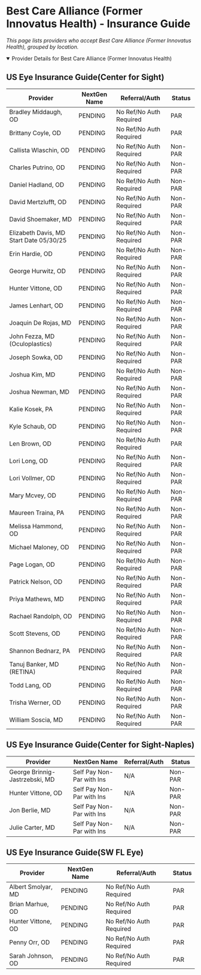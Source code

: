 # Best Care Alliance (Former Innovatus Health) - Insurance Guide

*This page lists providers who accept Best Care Alliance (Former Innovatus Health), grouped by location.*

<details open><summary>Provider Details for Best Care Alliance (Former Innovatus Health)</summary>

## US Eye Insurance Guide(Center for Sight)

| Provider | NextGen Name | Referral/Auth | Status |
|----------|-------------|--------------|--------|
| Bradley Middaugh, OD | PENDING | No Ref/No Auth Required | PAR |
| Brittany Coyle, OD | PENDING | No Ref/No Auth Required | PAR |
| Callista Wlaschin, OD | PENDING | No Ref/No Auth Required | Non-PAR |
| Charles Putrino, OD | PENDING | No Ref/No Auth Required | Non-PAR |
| Daniel Hadland, OD | PENDING | No Ref/No Auth Required | Non-PAR |
| David Mertzlufft, OD | PENDING | No Ref/No Auth Required | Non-PAR |
| David Shoemaker, MD | PENDING | No Ref/No Auth Required | Non-PAR |
| Elizabeth Davis, MD                      Start Date 05/30/25 | PENDING | No Ref/No Auth Required | Non-PAR |
| Erin Hardie, OD | PENDING | No Ref/No Auth Required | Non-PAR |
| George Hurwitz, OD | PENDING | No Ref/No Auth Required | Non-PAR |
| Hunter Vittone, OD | PENDING | No Ref/No Auth Required | Non-PAR |
| James Lenhart, OD | PENDING | No Ref/No Auth Required | Non-PAR |
| Joaquin De Rojas, MD | PENDING | No Ref/No Auth Required | Non-PAR |
| John Fezza, MD (Oculoplastics) | PENDING | No Ref/No Auth Required | Non-PAR |
| Joseph Sowka, OD | PENDING | No Ref/No Auth Required | Non-PAR |
| Joshua Kim, MD | PENDING | No Ref/No Auth Required | Non-PAR |
| Joshua Newman, MD | PENDING | No Ref/No Auth Required | Non-PAR |
| Kalie Kosek, PA | PENDING | No Ref/No Auth Required | Non-PAR |
| Kyle Schaub, OD | PENDING | No Ref/No Auth Required | Non-PAR |
| Len Brown, OD | PENDING | No Ref/No Auth Required | PAR |
| Lori Long, OD | PENDING | No Ref/No Auth Required | Non-PAR |
| Lori Vollmer, OD | PENDING | No Ref/No Auth Required | Non-PAR |
| Mary Mcvey, OD | PENDING | No Ref/No Auth Required | Non-PAR |
| Maureen Traina, PA | PENDING | No Ref/No Auth Required | Non-PAR |
| Melissa Hammond, OD | PENDING | No Ref/No Auth Required | Non-PAR |
| Michael Maloney, OD | PENDING | No Ref/No Auth Required | Non-PAR |
| Page Logan, OD | PENDING | No Ref/No Auth Required | Non-PAR |
| Patrick Nelson, OD | PENDING | No Ref/No Auth Required | Non-PAR |
| Priya Mathews, MD | PENDING | No Ref/No Auth Required | Non-PAR |
| Rachael Randolph, OD | PENDING | No Ref/No Auth Required | Non-PAR |
| Scott Stevens, OD | PENDING | No Ref/No Auth Required | Non-PAR |
| Shannon Bednarz, PA | PENDING | No Ref/No Auth Required | Non-PAR |
| Tanuj Banker, MD (RETINA) | PENDING | No Ref/No Auth Required | Non-PAR |
| Todd Lang, OD | PENDING | No Ref/No Auth Required | Non-PAR |
| Trisha Werner, OD | PENDING | No Ref/No Auth Required | Non-PAR |
| William Soscia, MD | PENDING | No Ref/No Auth Required | Non-PAR |

## US Eye Insurance Guide(Center for Sight-Naples)

| Provider | NextGen Name | Referral/Auth | Status |
|----------|-------------|--------------|--------|
| George Brinnig-Jastrzebski, MD | Self Pay Non-Par with Ins | N/A | Non-PAR |
| Hunter Vittone, OD | Self Pay Non-Par with Ins | N/A | Non-PAR |
| Jon Berlie, MD | Self Pay Non-Par with Ins | N/A | Non-PAR |
| Julie Carter, MD | Self Pay Non-Par with Ins | N/A | Non-PAR |

## US Eye Insurance Guide(SW FL Eye)

| Provider | NextGen Name | Referral/Auth | Status |
|----------|-------------|--------------|--------|
| Albert Smolyar, MD | PENDING | No Ref/No Auth Required | PAR |
| Brian Marhue, OD | PENDING | No Ref/No Auth Required | PAR |
| Hunter Vittone, OD | PENDING | No Ref/No Auth Required | PAR |
| Penny Orr, OD | PENDING | No Ref/No Auth Required | PAR |
| Sarah Johnson, OD | PENDING | No Ref/No Auth Required | PAR |

</details>


